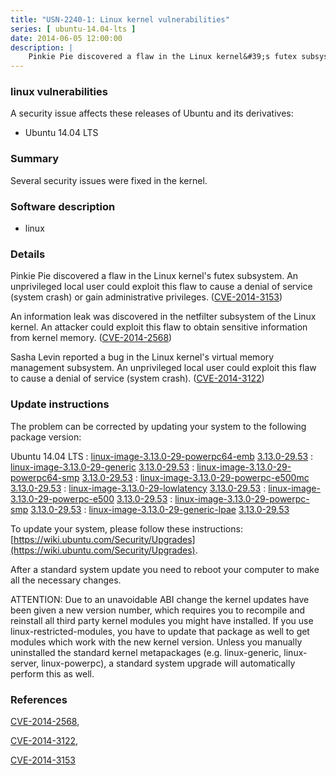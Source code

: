 ```yaml
---
title: "USN-2240-1: Linux kernel vulnerabilities"
series: [ ubuntu-14.04-lts ]
date: 2014-06-05 12:00:00
description: |
    Pinkie Pie discovered a flaw in the Linux kernel&#39;s futex subsystem. An unprivileged local user could exploit this flaw to cause a denial of service (system crash) or gain administrative privileges. ([CVE-2014-3153](http://people.ubuntu.com/~ubuntu-security/cve/CVE-2014-3153))
--- 
```

 
### linux vulnerabilities

A security issue affects these releases of Ubuntu and its derivatives:

* Ubuntu 14.04 LTS

### Summary

Several security issues were fixed in the kernel. 

### Software description

* linux 

### Details

Pinkie Pie discovered a flaw in the Linux kernel&#39;s futex subsystem. An unprivileged local user could exploit this flaw to cause a denial of service (system crash) or gain administrative privileges. ([CVE-2014-3153](http://people.ubuntu.com/~ubuntu-security/cve/CVE-2014-3153))

An information leak was discovered in the netfilter subsystem of the Linux kernel. An attacker could exploit this flaw to obtain sensitive information from kernel memory. ([CVE-2014-2568](http://people.ubuntu.com/~ubuntu-security/cve/CVE-2014-2568))

Sasha Levin reported a bug in the Linux kernel&#39;s virtual memory management subsystem. An unprivileged local user could exploit this flaw to cause a denial of service (system crash). ([CVE-2014-3122](http://people.ubuntu.com/~ubuntu-security/cve/CVE-2014-3122)) 

### Update instructions

The problem can be corrected by updating your system to the following package version:

Ubuntu 14.04 LTS
 : [linux-image-3.13.0-29-powerpc64-emb](https://launchpad.net/ubuntu/+source/linux) <span> [3.13.0-29.53](https://launchpad.net/ubuntu/+source/linux/3.13.0-29.53) </span> 
 : [linux-image-3.13.0-29-generic](https://launchpad.net/ubuntu/+source/linux) <span> [3.13.0-29.53](https://launchpad.net/ubuntu/+source/linux/3.13.0-29.53) </span> 
 : [linux-image-3.13.0-29-powerpc64-smp](https://launchpad.net/ubuntu/+source/linux) <span> [3.13.0-29.53](https://launchpad.net/ubuntu/+source/linux/3.13.0-29.53) </span> 
 : [linux-image-3.13.0-29-powerpc-e500mc](https://launchpad.net/ubuntu/+source/linux) <span> [3.13.0-29.53](https://launchpad.net/ubuntu/+source/linux/3.13.0-29.53) </span> 
 : [linux-image-3.13.0-29-lowlatency](https://launchpad.net/ubuntu/+source/linux) <span> [3.13.0-29.53](https://launchpad.net/ubuntu/+source/linux/3.13.0-29.53) </span> 
 : [linux-image-3.13.0-29-powerpc-e500](https://launchpad.net/ubuntu/+source/linux) <span> [3.13.0-29.53](https://launchpad.net/ubuntu/+source/linux/3.13.0-29.53) </span> 
 : [linux-image-3.13.0-29-powerpc-smp](https://launchpad.net/ubuntu/+source/linux) <span> [3.13.0-29.53](https://launchpad.net/ubuntu/+source/linux/3.13.0-29.53) </span> 
 : [linux-image-3.13.0-29-generic-lpae](https://launchpad.net/ubuntu/+source/linux) <span> [3.13.0-29.53](https://launchpad.net/ubuntu/+source/linux/3.13.0-29.53) </span> 

To update your system, please follow these instructions: [https://wiki.ubuntu.com/Security/Upgrades](https://wiki.ubuntu.com/Security/Upgrades).

After a standard system update you need to reboot your computer to make all the necessary changes.

ATTENTION: Due to an unavoidable ABI change the kernel updates have been given a new version number, which requires you to recompile and reinstall all third party kernel modules you might have installed. If you use linux-restricted-modules, you have to update that package as well to get modules which work with the new kernel version. Unless you manually uninstalled the standard kernel metapackages (e.g. linux-generic, linux-server, linux-powerpc), a standard system upgrade will automatically perform this as well. 

### References

 [CVE-2014-2568](http://people.ubuntu.com/~ubuntu-security/cve/CVE-2014-2568), 

 [CVE-2014-3122](http://people.ubuntu.com/~ubuntu-security/cve/CVE-2014-3122), 

 [CVE-2014-3153](http://people.ubuntu.com/~ubuntu-security/cve/CVE-2014-3153)
 
